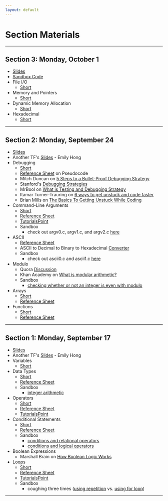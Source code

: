 ```yaml
---
layout: default
---
```


# Section Materials

---

## Section 3: Monday, October 1
* [Slides](https://docs.google.com/presentation/d/1Ca1NdbLSlZr5l9woeBxSaCxANLOgewMSq7V52XebVCk/edit?usp=sharing)
* [Sandbox Code](http://bit.ly/2NhtUN3)
* File I/O
    * [Short](https://www.youtube.com/watch?v=bOF-SpEAYgk&t=863s&list=PLhQjrBD2T381k8ul4WQ8SQ165XqY149WW&index=21)
* Memory and Pointers
    * [Short](https://www.youtube.com/watch?v=XISnO2YhnsY&t=347s&list=PLhQjrBD2T381k8ul4WQ8SQ165XqY149WW&index=40)
* Dynamic Memory Allocation
    * [Short](https://www.youtube.com/watch?v=xa4ugmMDhiE&t=422s&list=PLhQjrBD2T381k8ul4WQ8SQ165XqY149WW&index=20)
* Hexadecimal
    * [Short](https://www.youtube.com/watch?v=u_atXp-NF6w&t=0s&list=PLhQjrBD2T381k8ul4WQ8SQ165XqY149WW&index=26)

---

## Section 2: Monday, September 24
* [Slides](https://docs.google.com/presentation/d/1GbsJT52j_9AMKoV9pHn4kXkAB1A_aBLheaAPVGgavuQ/edit?usp=sharing)
* Another TF's [Slides](https://docs.google.com/presentation/d/1pnrKwaQn7fLF6-LI7DS6M8RGgmbaZpXRJyBhu6GWy80/edit?usp=sharing) - Emily Hong
* Debugging
    * [Short](https://www.youtube.com/watch?v=VtkMZjvvKaU&list=PLhQjrBD2T381k8ul4WQ8SQ165XqY149WW&index=16&t=0s)
    * [Reference Sheet](https://github.com/staff50/2018-fall/blob/master/section1/pseudocode.pdf) on Pseudocode
    * Mitch Duncan on [5 Steps to a Bullet-Proof Debugging Strategy](https://simpleprogrammer.com/bullet-proof-debugging-strategy/)
    * Stanford's [Debugging Strategies](https://web.stanford.edu/class/archive/cs/cs106a/cs106a.1134/handouts/250%20Debugging%20Strategies.pdf)
    * MrBool on [What is Testing and Debugging Strategy](http://mrbool.com/what-is-testing-and-debugging-strategy/29914)
    * Itamar Turner-Trauring on [6 ways to get unstuck and code faster](https://codewithoutrules.com/2016/12/08/how-not-to-get-stuck/)
    * Brian Mills on [The Basics To Getting Unstuck While Coding](https://medium.com/@brianmills_2907/the-basics-to-getting-unstuck-while-coding-2cbeedf2d9b9)
* Command-Line Arguments
    * [Short](https://www.youtube.com/watch?v=AI6Ccfno6Pk&index=10&list=PLhQjrBD2T381k8ul4WQ8SQ165XqY149WW&t=0s)
    * [Reference Sheet](https://github.com/staff50/2018-fall/blob/master/section2/cla.pdf)
    * [TutorialsPoint](https://www.tutorialspoint.com/cprogramming/c_command_line_arguments.htm)
    * Sandbox
        * check out argv0.c, argv1.c, and argv2.c [here](https://sandbox.cs50.io/d555da37-fecb-41ef-a62f-810b7aca361b)
* ASCII
    * [Reference Sheet](https://github.com/staff50/2018-fall/blob/master/section2/ascii.pdf)
    * ASCII to Decimal to Binary to Hexadecimal [Converter](https://www.rapidtables.com/convert/number/ascii-hex-bin-dec-converter.html)
    * Sandbox
        * check out ascii0.c and ascii1.c [here](https://sandbox.cs50.io/d555da37-fecb-41ef-a62f-810b7aca361b)
* Modulo
    * Quora [Discussion](https://www.quora.com/C-Programming-How-does-the-modulus-operator-work-when-we-divide-a-smaller-number-by-a-larger-number-For-example-3-5-or-5-10)
    * Khan Academy on [What is modular arithmetic?](https://www.khanacademy.org/computing/computer-science/cryptography/modarithmetic/a/what-is-modular-arithmetic)
    * Sandbox
        * [checking whether or not an integer is even with modulo](https://sandbox.cs50.io/f297672c-bb9b-4312-8cc6-d93589b903a6)
* Arrays
    * [Short](https://www.youtube.com/watch?v=K1yC1xshF40&list=PLhQjrBD2T381k8ul4WQ8SQ165XqY149WW&index=5&t=0s)
    * [Reference Sheet](https://github.com/staff50/2018-fall/blob/master/section2/arrays.pdf)
* Functions
    * [Short](https://www.youtube.com/watch?v=n1glFqt3g38&list=PLhQjrBD2T381k8ul4WQ8SQ165XqY149WW&index=23&t=0s)
    * [Reference Sheet](https://github.com/staff50/2018-fall/blob/master/section2/functions.pdf)


---

## Section 1: Monday, September 17
* [Slides](https://docs.google.com/presentation/d/1ySMY0u8XyB4ZAUnUw7kGKg6jQsevqW-C_MDhAJEBC9c/edit?usp=sharing)
* Another TF's [Slides](https://docs.google.com/presentation/d/1q0OrbrRJUJpM6DqBjaNZex_ZMwK6X0uNs3Pc6YCr5nc/edit?usp=sharing) - Emily Hong
* Variables
    * [Short](https://www.youtube.com/watch?v=GiFbdVGjF9I&index=51&t=0s&list=PLhQjrBD2T381k8ul4WQ8SQ165XqY149WW)
* Data Types
    * [Short](https://www.youtube.com/watch?v=Fc9htmvVZ9U&index=15&t=0s&list=PLhQjrBD2T381k8ul4WQ8SQ165XqY149WW)
    * [Reference Sheet](https://github.com/staff50/2018-fall/blob/master/section1/types.pdf)
    * Sandbox
        * [integer arithmetic](https://sandbox.cs50.io/81ce942d-6738-4ba5-8234-70cfef878c6b)
* Operators
    * [Short](https://www.youtube.com/watch?v=f1xZf4iJDWE&index=39&t=0s&list=PLhQjrBD2T381k8ul4WQ8SQ165XqY149WW)
    * [Reference Sheet](https://github.com/staff50/2018-fall/blob/master/section1/operators.pdf)
    * [TutorialsPoint](https://www.tutorialspoint.com/cprogramming/c_operators.htm)
* Conditional Statements
    * [Short](https://www.youtube.com/watch?v=1wsaV5nVC7g&index=12&t=0s&list=PLhQjrBD2T381k8ul4WQ8SQ165XqY149WW)
    * [Reference Sheet](https://github.com/staff50/2018-fall/blob/master/section1/conditions.pdf)
    * Sandbox
        * [conditions and relational operators](https://sandbox.cs50.io/d9afecfd-134a-4b1d-ba8e-da4fdf534419)
        * [conditions and logical operators](https://sandbox.cs50.io/5d1edd15-6de4-41fa-af55-c0fad7a9ebcb)
* Boolean Expressions
    * Marshall Brain on [How Boolean Logic Works](https://computer.howstuffworks.com/boolean.htm)
* Loops
    * [Short](https://www.youtube.com/watch?v=WgX8e_O7eG8&index=35&t=0s&list=PLhQjrBD2T381k8ul4WQ8SQ165XqY149WW)
    * [Reference Sheet](https://github.com/staff50/2018-fall/blob/master/section1/loops.pdf)
    * [TutorialsPoint](https://www.tutorialspoint.com/cprogramming/c_loops.htm)
    * Sandbox
        * coughing three times ([using repetition](https://sandbox.cs50.io/bf681204-8eb6-4b5c-b090-ed357f8c81ad) vs. [using for loop](https://sandbox.cs50.io/13d0d8fd-c493-4386-9f94-6438e784ccbb))

---
